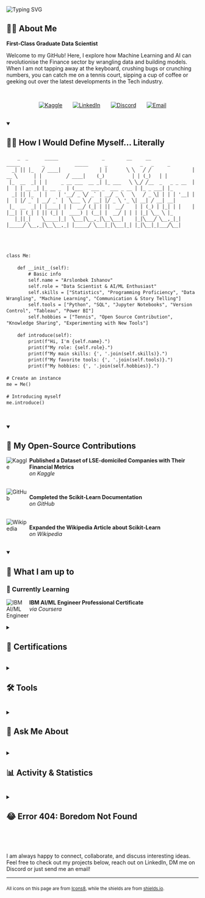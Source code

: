 ![Typing SVG](https://readme-typing-svg.herokuapp.com?lines=Hello+World%2C+I'm+Arslan!;I+am+a+First-Class+Data+Scientist+and+a+AI%2FML+Engineer!&center=true&width=800&height=120&color=00B4D8&font=Fira+Code)

<h2>🙋‍♂️ About Me</h2>
    
**First-Class Graduate Data Scientist**
    
Welcome to my GitHub! Here, I explore how Machine Learning and AI can revolutionise the Finance sector by wrangling data and building models. When I am not tapping away at the keyboard, crushing bugs or crunching numbers, you can catch me on a tennis court, sipping a cup of coffee or geeking out over the latest developments in the Tech industry.

<br clear="left"/>
    
<!-- Social icons section -->
<p align="center">
  <a href="https://www.kaggle.com/arslonbekishanov"><img width="60px" height="60px" alt="Kaggle" title="View my Kaggle Profile" src="https://github.com/user-attachments/assets/ad310da5-faf4-41f9-b181-f6a4427e3143"/></a>
  &#8287;&#8287;&#8287;&#8287;&#8287;
  <a href="https://www.linkedin.com/in/arslonbek-ishanov/"><img width="60px" height="60px" alt="LinkedIn" title="View my LinkedIn" src="https://github.com/user-attachments/assets/21bbd330-375c-40f4-8b89-21816b970726"/></a>
  &#8287;&#8287;&#8287;&#8287;&#8287;
  <a href="https://discord.gg/pztXdqF8" alt="Discord"><img width="60px" height="60px" alt="Discord" title="DM me on Discord" src="https://github.com/user-attachments/assets/2737e823-dffa-43c8-83c1-d86dd9b2c0fd"/></a>
  &#8287;&#8287;&#8287;&#8287;&#8287; 
  <a href="mailto:arslonbek.ishanov.work@gmail.com"><img width="60px" height="60px" alt="Email" title="Send me an email" src="https://github.com/user-attachments/assets/305ed9a9-0f54-48e0-b3d6-c7478b3e0b05"/></a>
</p>

<br clear="left"/>



<details open>
    <summary><h2>🧑‍💻 How I Would Define Myself... Literally</h2></summary>


```text
    _  _      _____                _        __     __                _____        _           _____      _            _   _     _   
  _│ ││ │_   ╱ ____│              │ │       ╲ ╲   ╱ ╱               │  __ ╲      │ │         ╱ ____│    (_)          │ │ (_)   │ │  
 │_  __  _│ │ │     _ __ ___  __ _│ │_ ___   ╲ ╲_╱ ╱__  _   _ _ __  │ │  │ │ __ _│ │_ __ _  │ (___   ___ _  ___ _ __ │ │_ _ ___│ │_ 
  _│ ││ │_  │ │    │ '__╱ _ ╲╱ _` │ __╱ _ ╲   ╲   ╱ _ ╲│ │ │ │ '__│ │ │  │ │╱ _` │ __╱ _` │  ╲___ ╲ ╱ __│ │╱ _ ╲ '_ ╲│ __│ ╱ __│ __│
 │_  __  _│ │ │____│ │ │  __╱ (_│ │ ││  __╱    │ │ (_) │ │_│ │ │    │ │__│ │ (_│ │ ││ (_│ │  ____) │ (__│ │  __╱ │ │ │ │_│ ╲__ ╲ │_ 
   │_││_│    ╲_____│_│  ╲___│╲__,_│╲__╲___│    │_│╲___╱ ╲__,_│_│    │_____╱ ╲__,_│╲__╲__,_│ │_____╱ ╲___│_│╲___│_│ │_│╲__│_│___╱╲__│
                                                                                                                                    
                                                                                                                                    
                                                                                                                         

class Me:
    
    def __init__(self):
        # Basic info
        self.name = "Arslonbek Ishanov"
        self.role = "Data Scientist & AI/ML Enthusiast"
        self.skills = ["Statistics", "Programming Proficiency", "Data Wrangling", "Machine Learning", "Communication & Story Telling"]
        self.tools = ["Python", "SQL", "Jupyter Notebooks", "Version Control", "Tableau", "Power BI"]
        self.hobbies = ["Tennis", "Open Source Contribution", "Knowledge Sharing", "Experimenting with New Tools"]

    def introduce(self):
        print(f"Hi, I'm {self.name}.")
        print(f"My role: {self.role}.")
        print(f"My main skills: {', '.join(self.skills)}.")
        print(f"My favorite tools: {', '.join(self.tools)}.")
        print(f"My hobbies: {', '.join(self.hobbies)}.")

# Create an instance
me = Me()

# Introducing myself
me.introduce()


```

</details>

<br clear="left"/>



<details open>
  
  <summary><h2>🧩 My Open-Source Contributions</h2></summary>

  <a href="https://www.kaggle.com/datasets/arslonbekishanov/companies-listed-on-london-stock-exchange/data">
  <img align="left" width="60px" height="60px" alt="Kaggle" src="https://github.com/user-attachments/assets/ad310da5-faf4-41f9-b181-f6a4427e3143"/>
  </a>

  **Published a Dataset of LSE-domiciled Companies with Their Financial Metrics**  
  *on Kaggle*

  <br clear="left"/>
  
  <a href="https://github.com/scikit-learn/scikit-learn/issues/30907">
  <img align="left" width="60px" height="60px" alt="GitHub" src="https://github.com/user-attachments/assets/d5b51b48-abc1-4e6b-ac0a-fa0ec1042c34"/>
  </a>

  **Completed the Scikit-Learn Documentation**  
  *on GitHub*

  <br clear="left"/>

  <a href="https://en.wikipedia.org/wiki/Talk:Scikit-learn">
  <img align="left" width="60px" height="60px" alt="Wikipedia" src="https://github.com/user-attachments/assets/b56e9830-221f-43f1-92a0-62f1ea08c89f"/>
  </a>

  **Expanded the Wikipedia Article about Scikit-Learn**  
  *on Wikipedia*

</details>

<br clear="left"/>



<details open>
  
  <summary><h2>📌 What I am up to</h2></summary>

  <h3>🌱 Currently Learning</h3>
  <a href="https://www.coursera.org/professional-certificates/ai-engineer">
    <img align="left" width="60px" height="60px" alt="IBM AI/ML Engineer" src="https://github.com/user-attachments/assets/f3a5a9e4-07b6-437f-b7f9-2c0e7645b93f"/>
  </a>
  
  **IBM AI/ML Engineer Professional Certificate**  
  *via Coursera*
  
</details>

<br clear="left"/>



<details>
  
  <summary><h2>📜 Certifications</h2></summary>
  <!---
  <p align="center">
    <a href="https://coursera.org/share/e549ab24011be72466334b0c6bcb7c77"><img width="1262" height="976" alt="Google_Certificate" src="https://github.com/user-attachments/assets/5a37779c-06f9-44d7-a9a8-8c00ee950c72"/></a>
  </p>
  --->

  <p align="center">
    <a href="https://coursera.org/share/e549ab24011be72466334b0c6bcb7c77"><img width="1262px" height="976px" alt="Google_Certificate" src="https://github.com/user-attachments/assets/5a37779c-06f9-44d7-a9a8-8c00ee950c72"/></a>
  </p>

</details>

<br clear="left"/>




<details>
  <summary><h2>🛠️ Tools</h2></summary>
  
  <h3>Programming & Markup Languages</h3>

  ![Python](https://img.shields.io/badge/Python-3776AB?style=for-the-badge&logo=python&logoColor=white)
  ![R](https://img.shields.io/badge/R-276DC3?style=for-the-badge&logo=r&logoColor=white)
  ![SQL](https://img.shields.io/badge/SQL-336791?style=for-the-badge&logo=postgresql&logoColor=white)
  ![Markdown](https://img.shields.io/badge/Markdown-000000?style=for-the-badge&logo=markdown&logoColor=white)
  ![HTML5](https://img.shields.io/badge/HTML5-E34F26?style=for-the-badge&logo=html5&logoColor=white)
  ![CSS3](https://img.shields.io/badge/CSS3-1572B6?style=for-the-badge&logo=css3&logoColor=white)
  ![LaTeX](https://img.shields.io/badge/LaTeX-008080?style=for-the-badge&logo=latex&logoColor=white)

  <h3>Frameworks & Libraries</h3>
  
  ![NumPy](https://img.shields.io/badge/NumPy-013243?style=for-the-badge&logo=numpy&logoColor=white)
  ![Pandas](https://img.shields.io/badge/Pandas-150458?style=for-the-badge&logo=pandas&logoColor=white)
  ![SciPy](https://img.shields.io/badge/SciPy-8CAAE6?style=for-the-badge&logo=scipy&logoColor=white)
  ![Matplotlib](https://img.shields.io/badge/Matplotlib-11557C?style=for-the-badge&logo=matplotlib&logoColor=white)
  ![Seaborn](https://img.shields.io/badge/Seaborn-4EABE6?style=for-the-badge&logo=python&logoColor=white)
  ![Plotly](https://img.shields.io/badge/Plotly-3F4F75?style=for-the-badge&logo=plotly&logoColor=white)
  ![Scikit--Learn](https://img.shields.io/badge/Scikit--Learn-F7931E?style=for-the-badge&logo=scikitlearn&logoColor=white)
  ![XGBoost](https://img.shields.io/badge/XGBoost-015C8B?style=for-the-badge)
  ![LightGBM](https://img.shields.io/badge/LightGBM-31C854?style=for-the-badge)
  ![TensorFlow](https://img.shields.io/badge/TensorFlow-FF6F00?style=for-the-badge&logo=tensorflow&logoColor=white)
  ![Keras](https://img.shields.io/badge/Keras-D00000?style=for-the-badge&logo=keras&logoColor=white)
  ![PyTorch](https://img.shields.io/badge/PyTorch-EE4C2C?style=for-the-badge&logo=pytorch&logoColor=white)
  ![TabNet](https://img.shields.io/badge/TabNet-EE4C2C?style=for-the-badge&logo=pytorch&logoColor=white)
  ![Optuna](https://img.shields.io/badge/Optuna-0094F5?style=for-the-badge&logo=python&logoColor=white)
  ![RAPIDS.ai](https://img.shields.io/badge/RAPIDS.ai-76B900?style=for-the-badge&logo=nvidia&logoColor=white)
  ![yfinance](https://img.shields.io/badge/yfinance-6001D2?style=for-the-badge&logo=yahoo&logoColor=white)
  ![Requests](https://img.shields.io/badge/requests-000000?style=for-the-badge&logo=python&logoColor=white)
  ![BeautifulSoup4](https://img.shields.io/badge/beautifulsoup4-3C7C3A?style=for-the-badge&logo=python&logoColor=white)

  <h3>AI</h3>
  
  ![ChatGPT](https://img.shields.io/badge/ChatGPT-10A37F?style=for-the-badge&logo=openai&logoColor=white)
  ![Claude](https://img.shields.io/badge/Claude-FFD700?style=for-the-badge&logo=anthropic&logoColor=black)
  ![Gemini](https://img.shields.io/badge/Gemini-00BFFF?style=for-the-badge&logo=google&logoColor=white)
  ![Copilot](https://img.shields.io/badge/Copilot-0078D4?style=for-the-badge&logo=microsoft&logoColor=white)
  ![OpenAI API](https://img.shields.io/badge/OpenAI%20API-412991?style=for-the-badge&logo=openai&logoColor=white)
  ![Hugging Face](https://img.shields.io/badge/HuggingFace-FF9900?style=for-the-badge&logo=huggingface&logoColor=white)
  ![LangChain](https://img.shields.io/badge/LangChain-00CFFF?style=for-the-badge&logo=python&logoColor=white)
  ![LlamaIndex](https://img.shields.io/badge/LlamaIndex-7B68EE?style=for-the-badge&logo=python&logoColor=white)
  


  <h3>Databases & Cloud</h3>
  
  ![MySQL](https://img.shields.io/badge/MySQL-4479a1?style=for-the-badge&logo=mysql&logoColor=white)
  ![PostgreSQL](https://img.shields.io/badge/PostgreSQL-336791?style=for-the-badge&logo=postgresql&logoColor=white)
  ![Oracle](https://img.shields.io/badge/Oracle-F80000?style=for-the-badge&logo=oracle&logoColor=white)
  ![Azure](https://img.shields.io/badge/Azure-6A0DAD?style=for-the-badge&logo=microsoftazure&logoColor=white)
  ![Google Cloud](https://img.shields.io/badge/Google%20Cloud-4285F4?style=for-the-badge&logo=googlecloud&logoColor=white)
  ![BigQuery](https://img.shields.io/badge/BigQuery-4285F4?style=for-the-badge&logo=googlebigquery&logoColor=white)


  <h3>Software</h3>
  
  ![Tableau](https://img.shields.io/badge/Tableau-1E3A5F?style=for-the-badge&logoColor=white)
  ![MS PowerPoint](https://img.shields.io/badge/MS%20PowerPoint-B7472A?style=for-the-badge&logo=microsoftpowerpoint&logoColor=white)
  ![MS Teams](https://img.shields.io/badge/MS%20Teams-6264A7?style=for-the-badge&logo=microsoftteams&logoColor=white)
  ![Power BI](https://img.shields.io/badge/Power%20BI-F2C811?style=for-the-badge&logo=powerbi&logoColor=black)
  ![PyCharm](https://img.shields.io/badge/PyCharm-000000?style=for-the-badge&logo=pycharm&logoColor=white)
  ![Anaconda](https://img.shields.io/badge/Anaconda-44A833?style=for-the-badge&logo=anaconda&logoColor=white)
  ![Jupyter Notebook](https://img.shields.io/badge/Jupyter-F37626?style=for-the-badge&logo=jupyter&logoColor=white)
  ![VS Code](https://img.shields.io/badge/VS%20Code-007ACC?style=for-the-badge&logo=visualstudiocode&logoColor=white)
  ![Discord](https://img.shields.io/badge/Discord-5865F2?style=for-the-badge&logo=discord&logoColor=white)
  ![Kaggle](https://img.shields.io/badge/Kaggle-20BEFF?style=for-the-badge&logo=kaggle&logoColor=white)
  ![Overleaf](https://img.shields.io/badge/Overleaf-47A141?style=for-the-badge&logo=overleaf&logoColor=white)
  ![GitHub Desktop](https://img.shields.io/badge/GitHub%20Desktop-8034A9?style=for-the-badge&logo=github&logoColor=white)
  
</details>

<br clear="left"/>



<details>
  <summary><h2>🤝 Ask Me About</h2></summary>

  - Python, Pandas, NumPy, SciPy  
  - Machine Learning (Random Forest, XGBoost, TabNet)  
  - Deep Learning & Neural Networks  
  - Data Analysis & Visualisation  
  - Stock Market Analysis & Financial Modelling  
  - SQL, Databases, BigQuery  
  - Data Scraping & APIs (yfinance, BeautifulSoup, Requests)
  - Collaborations
  - Tennis
  - Coffee
  - Anything else you think is interesting!

</details>

<br clear="left"/>



<details>
    <summary><h2>📊 Activity & Statistics</h2></summary>

<h3>Total Contributions on GitHub</h3>   
    
![GitHub Snake Dark](https://github.com/Arslan2003/Arslan2003/blob/output/github-snake-dark.svg#gh-dark-mode-only)
![GitHub Snake Light](https://github.com/Arslan2003/Arslan2003/blob/output/ocean.gif#gh-light-mode-only)


<h3>Statistics</h3>

<!--- ![Top Langs](https://github-readme-stats.vercel.app/api/top-langs/?username=Arslan2003&theme=tokyonight) --->

<picture>
  <source 
    srcset="https://github-readme-stats.vercel.app/api/top-langs/?username=Arslan2003&theme=tokyonight" 
    media="(prefers-color-scheme: dark)"/>
  <source 
    srcset="https://github-readme-stats.vercel.app/api/top-langs/?username=Arslan2003&theme=default" 
    media="(prefers-color-scheme: light)"/>
  <img src="https://github-readme-stats.vercel.app/api/top-langs/?username=Arslan2003"/>
</picture>


> Note: The languages displayed here are based on the code in my public repositories and do not reflect my overall experience or proficiency fully.



</details>

<br clear="left"/>

<details>
    <summary><h2>😂 Error 404: Boredom Not Found</h2></summary>
    
Here are a couple of jokes to brighten your day! ;)
    
> **Joke 1:** There are two types of people in the world:
  > 1. Those who can extrapolate from incomplete data.

<br clear="left"/>

> **Joke 2:** There are 10 types of people: those who understand binary, and those who do not.
    
</details>

<br clear="left"/>
<br clear="left"/>
<br clear="left"/>

<p>
  I am always happy to connect, collaborate, and discuss interesting ideas. Feel free to check out my projects below, reach out on LinkedIn, DM me on Discord or just send me an email!
</p>

---

<p>
  <sub>All icons on this page are from <a href="https://icons.docs.icons8.com/" target="_blank">Icons8</a>, while the shields are from <a href="https://shields.io/" target="_blank">shields.io</a>.</sub>
</p>



<!--- Add the detail and summary tags for each section except the first one --->
